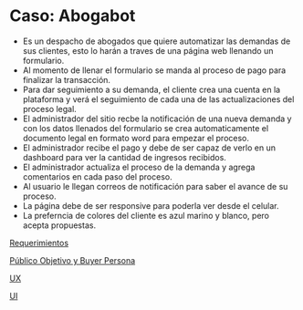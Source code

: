 # Caso: Abogabot

- Es un despacho de abogados que quiere automatizar las demandas de sus clientes, esto lo harán a traves de una página web llenando un formulario.
- Al momento de llenar el formulario se manda al proceso de pago para finalizar la transacción.
- Para dar seguimiento a su demanda, el cliente crea una cuenta en la plataforma y verá el seguimiento de cada una de las actualizaciones del proceso legal.
- El administrador del sitio recbe la notificación de una nueva demanda y con los datos llenados del formulario se crea automaticamente el documento legal en formato word para empezar el proceso.
- El administrador recibe el pago y debe de ser capaz de verlo en un dashboard para ver la cantidad de ingresos recibidos.
- El administrador actualiza el proceso de la demanda y agrega comentarios en cada paso del proceso.
- Al usuario le llegan correos de notificación para saber el avance de su proceso.
- La página debe de ser responsive para poderla ver desde el celular.
- La preferncia de colores del cliente es azul marino y blanco, pero acepta propuestas.

[Requerimientos](LaunchX_PracticaIntroFrontEnd/Abogabot/requerimientos.md)

[Público Objetivo y Buyer Persona](LaunchX_PracticaIntroFrontEnd/Abogabot/PublicoObjetivo_Buyer.md)

[UX](LaunchX_PracticaIntroFrontEnd/Abogabot/ux.md)

[UI](LaunchX_PracticaIntroFrontEnd/Abogabot/ui.md)
